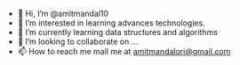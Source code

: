- 👋 Hi, I’m @amitmandal10
- 👀 I’m interested in learning advances technologies.
- 🌱 I’m currently learning data structures and algorithms
- 💞️ I’m looking to collaborate on ...
- 📫 How to reach me mail me at amitmandalori@gmail.com

<!---
amitmandal10/amitmandal10 is a ✨ special ✨ repository because its `README.md` (this file) appears on your GitHub profile.
You can click the Preview link to take a look at your changes.
--->
